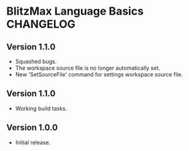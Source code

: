 # BlitzMax Language Basics CHANGELOG

## Version 1.1.0
* Squashed bugs.
* The workspace source file is no longer automatically set.
* New 'SetSourceFile' command for settings workspace source file.

## Version 1.1.0
* Working build tasks.

## Version 1.0.0
* Initial release.